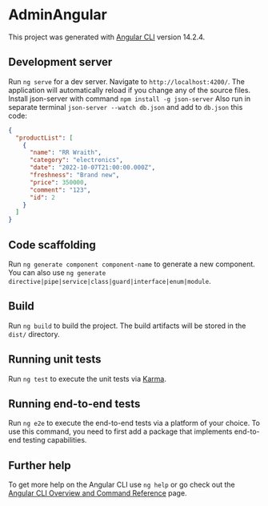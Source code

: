 # AdminAngular

This project was generated with [Angular CLI](https://github.com/angular/angular-cli) version 14.2.4.

## Development server

Run `ng serve` for a dev server. Navigate to `http://localhost:4200/`. The application will automatically reload if you change any of the source files.
Install json-server with command `npm install -g json-server`
Also run in separate terminal `json-server --watch db.json` and add to `db.json` this code:
```json
{
  "productList": [
    {
      "name": "RR Wraith",
      "category": "electronics",
      "date": "2022-10-07T21:00:00.000Z",
      "freshness": "Brand new",
      "price": 350000,
      "comment": "123",
      "id": 2
    }
  ]
}
```

## Code scaffolding

Run `ng generate component component-name` to generate a new component. You can also use `ng generate directive|pipe|service|class|guard|interface|enum|module`.

## Build

Run `ng build` to build the project. The build artifacts will be stored in the `dist/` directory.

## Running unit tests

Run `ng test` to execute the unit tests via [Karma](https://karma-runner.github.io).

## Running end-to-end tests

Run `ng e2e` to execute the end-to-end tests via a platform of your choice. To use this command, you need to first add a package that implements end-to-end testing capabilities.

## Further help

To get more help on the Angular CLI use `ng help` or go check out the [Angular CLI Overview and Command Reference](https://angular.io/cli) page.

